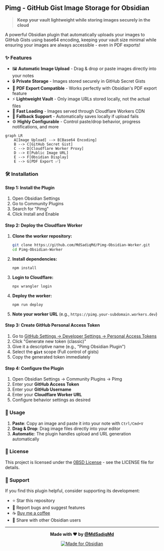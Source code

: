 ## Pimg - GitHub Gist Image Storage for Obsidian

> **Keep your vault lightweight while storing images securely in the cloud**

A powerful Obsidian plugin that automatically uploads your images to GitHub Gists using base64 encoding, keeping your vault size minimal while ensuring your images are always accessible - even in PDF exports!

### ✨ Features
- 🖼️ **Automatic Image Upload** - Drag & drop or paste images directly into your notes
- 🔒 **Private Storage** - Images stored securely in GitHub Secret Gists  
- 📄 **PDF Export Compatible** - Works perfectly with Obsidian's PDF export feature
- ⚡ **Lightweight Vault** - Only image URLs stored locally, not the actual files
- 🚀 **Fast Loading** - Images served through Cloudflare Workers CDN
- 🔄 **Fallback Support** - Automatically saves locally if upload fails
- ⚙️ **Highly Configurable** - Control paste/drop behavior, progress notifications, and more

```mermaid
graph LR
    A[Image Upload] --> B[Base64 Encoding]
    B --> C[GitHub Secret Gist]
    C --> D[Cloudflare Worker Proxy]
    D --> E[Public Image URL]
    E --> F[Obsidian Display]
    E --> G[PDF Export ✅]
```

### 🛠️ Installation

#### Step 1: Install the Plugin
1. Open Obsidian Settings
2. Go to Community Plugins
3. Search for "Pimg"
4. Click Install and Enable

#### Step 2: Deploy the Cloudflare Worker
1. **Clone the worker repository:**
   ```bash
   git clone https://github.com/MdSadiqMd/Pimg-Obsidian-Worker.git
   cd Pimg-Obsidian-Worker
   ```

2. **Install dependencies:**
   ```bash
   npm install
   ```

3. **Login to Cloudflare:**
   ```bash
   npx wrangler login
   ```

4. **Deploy the worker:**
   ```bash
   npm run deploy
   ```

5. **Note your worker URL** (e.g., `https://pimg.your-subdomain.workers.dev`)

#### Step 3: Create GitHub Personal Access Token
1. Go to [GitHub Settings → Developer Settings → Personal Access Tokens](https://github.com/settings/tokens)
2. Click "Generate new token (classic)"
3. Give it a descriptive name (e.g., "Pimg Obsidian Plugin")
4. Select the **`gist`** scope (Full control of gists)
5. Copy the generated token immediately

#### Step 4: Configure the Plugin
1. Open Obsidian Settings → Community Plugins → Pimg
2. Enter your **GitHub Access Token**
3. Enter your **GitHub Username**
4. Enter your **Cloudflare Worker URL**
5. Configure behavior settings as desired

### 📱 Usage
1. **Paste**: Copy an image and paste it into your note with `Ctrl/Cmd+V`
2. **Drag & Drop**: Drag image files directly into your editor
3. **Automatic**: The plugin handles upload and URL generation automatically

### 📄 License
This project is licensed under the [0BSD License](LICENSE) - see the LICENSE file for details.

### 💖 Support
If you find this plugin helpful, consider supporting its development:

- ⭐ Star this repository
- 🐛 Report bugs and suggest features
- ☕ [Buy me a coffee](https://github.com/sponsors/MdSadiqMd)
- 🔄 Share with other Obsidian users

---

<p align="center">
  <strong>Made with ❤️ by <a href="https://x.com/Md_Sadiq_Md">@MdSadiqMd</a></strong>
</p>

<p align="center">
  <a href="https://obsidian.md">
    <img src="https://img.shields.io/badge/Made%20for-Obsidian-8b6cef?style=for-the-badge&logo=obsidian" alt="Made for Obsidian">
  </a>
</p>
